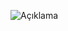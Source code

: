 ![Açıklama]([https://github.com/omerfdev/turkishCitizenIDCheckAPI/blob/master/tckId.png](https://github.com/omerfdev/distanceAPI/blob/main/distanceAPI.png))
